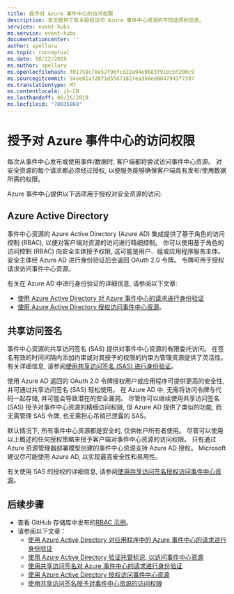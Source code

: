 ```yaml
---
title: 授予对 Azure 事件中心的访问权限
description: 本文提供了有关授权访问 Azure 事件中心资源的不同选项的信息。
services: event-hubs
ms.service: event-hubs
documentationcenter: ''
author: spelluru
ms.topic: conceptual
ms.date: 08/22/2019
ms.author: spelluru
ms.openlocfilehash: f01758c70e52f96fcd22a94e9b83f910cbf200c9
ms.sourcegitcommit: 94ee81a728f1d55d71827ea356ed9847943f7397
ms.translationtype: MT
ms.contentlocale: zh-CN
ms.lasthandoff: 08/26/2019
ms.locfileid: "70035868"
---
```

# <a name="authorize-access-to-azure-event-hubs"></a>授予对 Azure 事件中心的访问权限
每次从事件中心发布或使用事件/数据时, 客户端都将尝试访问事件中心资源。 对安全资源的每个请求都必须经过授权, 以便服务能够确保客户端具有发布/使用数据所需的权限。 

Azure 事件中心提供以下选项用于授权对安全资源的访问:

## <a name="azure-active-directory"></a>Azure Active Directory
事件中心资源的 Azure Active Directory (Azure AD) 集成提供了基于角色的访问控制 (RBAC), 以便对客户端对资源的访问进行精细控制。 你可以使用基于角色的访问控制 (RBAC) 向安全主体授予权限, 这可能是用户、组或应用程序服务主体。 安全主体经 Azure AD 进行身份验证后会返回 OAuth 2.0 令牌。 令牌可用于授权请求访问事件中心资源。

有关在 Azure AD 中进行身份验证的详细信息, 请参阅以下文章:

- [使用 Azure Active Directory 对 Azure 事件中心的请求进行身份验证](authenticate-application.md)
- [使用 Azure Active Directory 授权访问事件中心资源](authorize-access-azure-active-directory.md)。

## <a name="share-access-signatures"></a>共享访问签名 
事件中心资源的共享访问签名 (SAS) 提供对事件中心资源的有限委托访问。 在签名有效的时间间隔内添加约束或对其授予的权限的约束为管理资源提供了灵活性。 有关详细信息, 请参阅[使用共享访问签名 (SAS) 进行身份验证](authenticate-shared-access-signature.md)。 

使用 Azure AD 返回的 OAuth 2.0 令牌授权用户或应用程序可提供更高的安全性, 并可通过共享访问签名 (SAS) 轻松使用。 在 Azure AD 中, 无需将访问令牌与代码一起存储, 并可能会导致潜在的安全漏洞。 尽管你可以继续使用共享访问签名 (SAS) 授予对事件中心资源的精细访问权限, 但 Azure AD 提供了类似的功能, 而无需管理 SAS 令牌, 也无需担心吊销已泄露的 SAS。 

默认情况下, 所有事件中心资源都是安全的, 仅供帐户所有者使用。 尽管可以使用以上概述的任何授权策略来授予客户端对事件中心资源的访问权限。 只有通过 Azure 资源管理器部署模型创建的事件中心资源支持 Azure AD 授权。 Microsoft 建议尽可能使用 Azure AD, 以实现最高安全性和易用性。

有关使用 SAS 的授权的详细信息, 请参阅[使用共享访问签名授权访问事件中心资源](authorize-access-shared-access-signature.md)。

## <a name="next-steps"></a>后续步骤
- 查看 GitHub 存储库中发布的[RBAC 示例](https://github.com/Azure/azure-event-hubs/tree/master/samples/DotNet/Microsoft.Azure.EventHubs/Rbac)。 
- 请参阅以下文章：
    - [使用 Azure Active Directory 对应用程序中的 Azure 事件中心的请求进行身份验证](authenticate-application.md)
    - [使用 Azure Active Directory 验证托管标识, 以访问事件中心资源](authenticate-managed-identity.md)
    - [使用共享访问签名对 Azure 事件中心的请求进行身份验证](authenticate-shared-access-signature.md)
    - [使用 Azure Active Directory 授权访问事件中心资源](authorize-access-azure-active-directory.md)
    - [使用共享访问签名授予对事件中心资源的访问权限](authorize-access-shared-access-signature.md)

